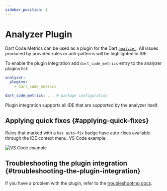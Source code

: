 ```yaml
---
sidebar_position: 1
---
```


# Analyzer Plugin

Dart Code Metrics can be used as a plugin for the Dart [`analyzer`](https://pub.dev/packages/analyzer). All issues produced by provided rules or anti-patterns will be highlighted in IDE.

To enable the plugin integration add `dart_code_metrics` entry to the analyzer plugins list:

```yaml title="analysis_options.yaml"
analyzer:
  plugins:
    - dart_code_metrics

dart_code_metrics: ... # package configuration
```

Plugin integration supports all IDE that are supported by the analyzer itself.

## Applying quick fixes {#applying-quick-fixes}

Rules that marked with a `has auto-fix` badge have auto-fixes available through the IDE context menu. VS Code example:

![VS Code example](../static/img/quick-fixx.gif)

## Troubleshooting the plugin integration {#troubleshooting-the-plugin-integration}

If you have a problem with the plugin, refer to the [troubleshooting docs](https://github.com/dart-code-checker/dart-code-metrics/blob/master/TROUBLESHOOTING.md).
